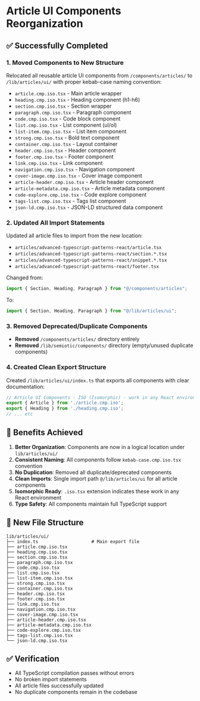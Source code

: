 # Article UI Components Reorganization

## ✅ Successfully Completed

### 1. Moved Components to New Structure
Relocated all reusable article UI components from `/components/articles/` to `/lib/articles/ui/` with proper kebab-case naming convention:

- `article.cmp.iso.tsx` - Main article wrapper
- `heading.cmp.iso.tsx` - Heading component (h1-h6)
- `section.cmp.iso.tsx` - Section wrapper
- `paragraph.cmp.iso.tsx` - Paragraph component
- `code.cmp.iso.tsx` - Code block component
- `list.cmp.iso.tsx` - List component (ul/ol)
- `list-item.cmp.iso.tsx` - List item component
- `strong.cmp.iso.tsx` - Bold text component
- `container.cmp.iso.tsx` - Layout container
- `header.cmp.iso.tsx` - Header component
- `footer.cmp.iso.tsx` - Footer component
- `link.cmp.iso.tsx` - Link component
- `navigation.cmp.iso.tsx` - Navigation component
- `cover-image.cmp.iso.tsx` - Cover image component
- `article-header.cmp.iso.tsx` - Article header component
- `article-metadata.cmp.iso.tsx` - Article metadata component
- `code-explore.cmp.iso.tsx` - Code explore component
- `tags-list.cmp.iso.tsx` - Tags list component
- `json-ld.cmp.iso.tsx` - JSON-LD structured data component

### 2. Updated All Import Statements
Updated all article files to import from the new location:
- `articles/advanced-typescript-patterns-react/article.tsx`
- `articles/advanced-typescript-patterns-react/section.*.tsx`
- `articles/advanced-typescript-patterns-react/snippet.*.tsx`
- `articles/advanced-typescript-patterns-react/footer.tsx`

Changed from:
```typescript
import { Section, Heading, Paragraph } from "@/components/articles";
```

To:
```typescript
import { Section, Heading, Paragraph } from "@/lib/articles/ui";
```

### 3. Removed Deprecated/Duplicate Components
- **Removed** `/components/articles/` directory entirely
- **Removed** `/lib/semiotic/components/` directory (empty/unused duplicate components)

### 4. Created Clean Export Structure
Created `/lib/articles/ui/index.ts` that exports all components with clear documentation:

```typescript
// Article UI Components - ISO (Isomorphic) - work in any React environment
export { Article } from './article.cmp.iso';
export { Heading } from './heading.cmp.iso';
// ... etc
```

## 🎯 Benefits Achieved

1. **Better Organization**: Components are now in a logical location under `lib/articles/ui/`
2. **Consistent Naming**: All components follow `kebab-case.cmp.iso.tsx` convention
3. **No Duplication**: Removed all duplicate/deprecated components
4. **Clean Imports**: Single import path `@/lib/articles/ui` for all article components
5. **Isomorphic Ready**: `.iso.tsx` extension indicates these work in any React environment
6. **Type Safety**: All components maintain full TypeScript support

## 📁 New File Structure

```
lib/articles/ui/
├── index.ts                    # Main export file
├── article.cmp.iso.tsx
├── heading.cmp.iso.tsx
├── section.cmp.iso.tsx
├── paragraph.cmp.iso.tsx
├── code.cmp.iso.tsx
├── list.cmp.iso.tsx
├── list-item.cmp.iso.tsx
├── strong.cmp.iso.tsx
├── container.cmp.iso.tsx
├── header.cmp.iso.tsx
├── footer.cmp.iso.tsx
├── link.cmp.iso.tsx
├── navigation.cmp.iso.tsx
├── cover-image.cmp.iso.tsx
├── article-header.cmp.iso.tsx
├── article-metadata.cmp.iso.tsx
├── code-explore.cmp.iso.tsx
├── tags-list.cmp.iso.tsx
└── json-ld.cmp.iso.tsx
```

## ✅ Verification
- All TypeScript compilation passes without errors
- No broken import statements
- All article files successfully updated
- No duplicate components remain in the codebase
